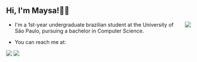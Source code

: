 ## Hi, I'm Maysa!👋🏽

<img src="https://github-readme-stats.vercel.app/api/top-langs/?username=maysaclaudino&layout=compact&theme=nightowl" align="right">

- I'm a 1st-year undergraduate brazilian student at the University of São Paulo, pursuing a bachelor in Computer Science.

- You can reach me at:
<div>
  <a href="https://www.linkedin.com/in/maysaclaudino" target="_blank"><img src="https://img.shields.io/badge/LinkedIn-0077B5?style=for-the-badge&logo=linkedin&logoColor=white" target="_blank"></a>
  <a href="mailto:maysaclaudino@usp.br"><img src="https://img.shields.io/badge/Gmail-D14836?style=for-the-badge&logo=gmail&logoColor=white" target="_blank"></a>
</div>
